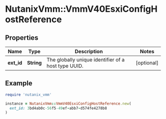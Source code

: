 # NutanixVmm::VmmV40EsxiConfigHostReference

## Properties

| Name | Type | Description | Notes |
| ---- | ---- | ----------- | ----- |
| **ext_id** | **String** | The globally unique identifier of a host type UUID. | [optional] |

## Example

```ruby
require 'nutanix_vmm'

instance = NutanixVmm::VmmV40EsxiConfigHostReference.new(
  ext_id: 3bd4ab0c-56f5-49ef-abb7-d574fe4278b8
)
```

